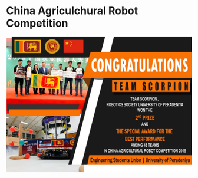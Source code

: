 # China Agriculchural Robot Competition
<center>
<img src="./media/cover.JPG" alt="Drawing"/>
</center>

